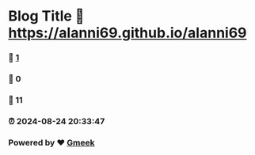# Blog Title :link: https://alanni69.github.io/alanni69 
### :page_facing_up: [1](https://alanni69.github.io/alanni69/tag.html) 
### :speech_balloon: 0 
### :hibiscus: 11 
### :alarm_clock: 2024-08-24 20:33:47 
### Powered by :heart: [Gmeek](https://github.com/Meekdai/Gmeek)
